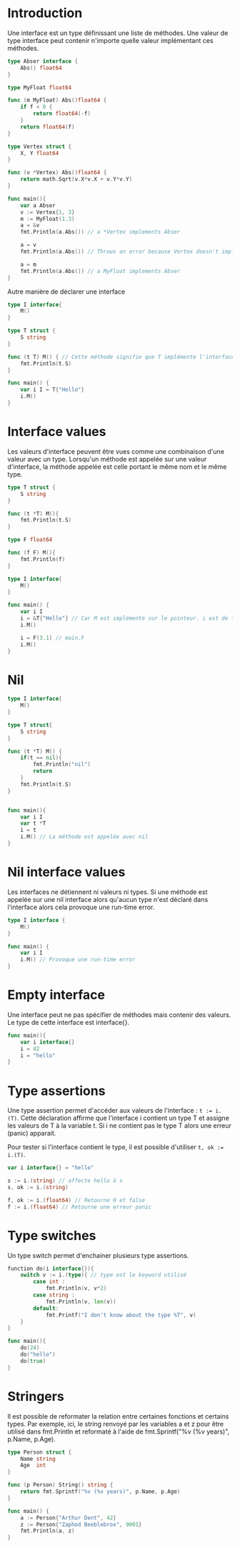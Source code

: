 # Introduction

Une interface est un type définissant une liste de méthodes.
Une valeur de type interface peut contenir n'importe quelle valeur implémentant ces méthodes.

```go
type Abser interface {
    Abs() float64
}

type MyFloat float64

func (m MyFloat) Abs()float64 {
    if f < 0 {
		return float64(-f)
	}
	return float64(f)
}

type Vertex struct {
    X, Y float64
}

func (v *Vertex) Abs()float64 {
    return math.Sqrt(v.X*v.X + v.Y*v.Y)
}

func main(){
    var a Abser
    v := Vertex{1, 3}
    m := MyFloat(1.3)
    a = &v
    fmt.Println(a.Abs()) // a *Vertex implements Abser

    a = v
    fmt.Println(a.Abs()) // Throws an error because Vertex doesn't implement Abser

    a = m
    fmt.Println(a.Abs()) // a MyFloat implements Abser
}
```

Autre manière de déclarer une interface

```go
type I interface{
    M()
}

type T struct {
    S string
}

func (t T) M() { // Cette méthode signifie que T implémente l'interface I
    fmt.Println(t.S)
}

func main() {
    var i I = T{"Hello"}
    i.M()
}
```

# Interface values

Les valeurs d'interface peuvent être vues comme une combinaison d'une valeur avec un type.
Lorsqu'un méthode est appelée sur une valeur d'interface, la méthode appelée est celle portant le même nom et le même type.

```go
type T struct {
    S string
}

func (t *T) M(){
    fmt.Println(t.S)
}

type F float64

func (f F) M(){
    fmt.Println(f)
}

type I interface{
    M()
}

func main() {
    var i I
    i = &T{"Hello"} // Car M est implémenté sur le pointeur. i est de type *main.T
    i.M()

    i = F(3.1) // main.F
    i.M()
}
```

# Nil

```go
type I interface{
    M()
}

type T struct{
    S string
}

func (t *T) M() {
    if(t == nil){
        fmt.Println("nil")
        return
    }
    fmt.Println(t.S)
}


func main(){
    var i I
    var t *T
    i = t
    i.M() // La méthode est appelée avec nil
}
```

# Nil interface values

Les interfaces ne détiennent ni valeurs ni types.
Si une méthode est appelée sur une nil interface alors qu'aucun type n'est déclaré dans l'interface alors cela provoque une run-time error.

```go
type I interface {
	M()
}

func main() {
	var i I
	i.M() // Provoque une run-time error
}
```

# Empty interface

Une interface peut ne pas spécifier de méthodes mais contenir des valeurs. Le type de cette interface est interface{}.

```go
func main(){
    var i interface{}
    i = 42
    i = "hello"
}
```

# Type assertions

Une type assertion permet d'accéder aux valeurs de l'interface : `t := i.(T)`.
Cette déclaration affirme que l'interface i contient un type T et assigne les valeurs de T à la variable t.
Si i ne contient pas le type T alors une erreur (panic) apparait.

Pour tester si l'interface contient le type, il est possible d'utiliser `t, ok := i.(T)`.

```go
var i interface{} = "hello"

s := i.(string) // affecte hello à s
s, ok := i.(string)

f, ok := i.(float64) // Retourne 0 et false
f := i.(float64) // Retourne une erreur panic
```

# Type switches

Un type switch permet d'enchainer plusieurs type assertions.

```go
function do(i interface{}){
    switch v := i.(type){ // type est le keyword utilisé
        case int :
            fmt.Println(v, v*2)
        case string :
            fmt.Println(v, len(v))
        default:
            fmt.Printf("I don't know about the type %T", v)
    }
}

func main(){
    do(24)
    do("hello")
    do(true)
}
```

# Stringers

Il est possible de reformater la relation entre certaines fonctions et certains types.
Par exemple, ici, le string renvoyé par les variables a et z pour être utilisé dans fmt.Println et reformaté à l'aide de fmt.Sprintf("%v (%v years)", p.Name, p.Age).

```go
type Person struct {
	Name string
	Age  int
}

func (p Person) String() string {
	return fmt.Sprintf("%v (%v years)", p.Name, p.Age)
}

func main() {
	a := Person{"Arthur Dent", 42}
	z := Person{"Zaphod Beeblebrox", 9001}
	fmt.Println(a, z)
}
```
